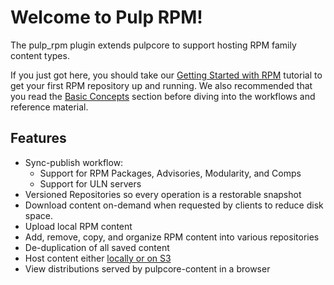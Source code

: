 # Welcome to Pulp RPM!

The pulp_rpm plugin extends pulpcore to support hosting RPM family content types.

If you just got here, you should take our [Getting Started with RPM](site:pulp_rpm/docs/user/tutorials/01-create_sync_publish/) tutorial to get your first RPM repository up and running.
We also recommended that you read the [Basic Concepts](site:pulp_rpm/docs/user/learn/01-manage/) section before diving into the workflows and reference material.


## Features

- Sync-publish workflow:
    * Support for RPM Packages, Advisories, Modularity, and Comps
    * Support for ULN servers
- Versioned Repositories so every operation is a restorable snapshot
- Download content on-demand when requested by clients to reduce disk space.
- Upload local RPM content
- Add, remove, copy, and organize RPM content into various repositories
- De-duplication of all saved content
- Host content either [locally or on S3](https://docs.pulpproject.org/installation/storage.html)
- View distributions served by pulpcore-content in a browser

